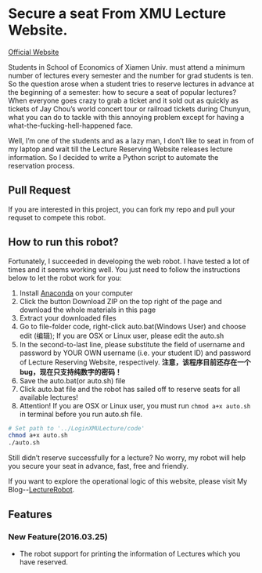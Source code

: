 # Secure a seat From XMU Lecture Website.

[Official Website](http://event.wisesoe.com/)

Students in School of Economics of Xiamen Univ. must attend a minimum number of lectures every semester and the number for grad students is ten. So the question arose when a student tries to reserve lectures in advance at the beginning of a semester: how to secure a seat of popular lectures? When everyone goes crazy to grab a ticket and it sold out as quickly as tickets of Jay Chou’s world concert tour or railroad tickets during Chunyun, what you can do to tackle with this annoying problem except for having a what-the-fucking-hell-happened face.Well, I’m one of the students and as a lazy man, I don’t like to seat in from of my laptop and wait till the Lecture Reserving Website releases lecture information. So I decided to write a Python script to automate the reservation process.## Pull Request ##

If you are interested in this project, you can fork my repo and pull your requset to compete this robot.
## How to run this robot?

Fortunately, I succeeded in developing the web robot. I have tested a lot of times and it seems working well. You just need to follow the instructions below to let the robot work for you:1. Install [Anaconda](https://www.continuum.io/downloads) on your computer2. Click the button Download ZIP on the top right of the page and download the whole materials in this page
3. Extract your downloaded files
4. Go to file-folder code, right-click auto.bat(Windows User) and choose edit (编辑); If you are OSX or Linux user, please edit the auto.sh
5. In the second-to-last line, please substitute the field of username and password by YOUR OWN username (i.e. your student ID) and password of Lecture Reserving Website, respectively. **注意，该程序目前还存在一个bug，现在只支持纯数字的密码！**
6. Save the auto.bat(or auto.sh) file
7. Click auto.bat file and the robot has sailed off to reserve seats for all available lectures!
8. Attention! If you are OSX or Linux user, you must run `chmod a+x auto.sh` in terminal before you run auto.sh file.

```bash
# Set path to '../LoginXMULecture/code'
chmod a+x auto.sh
./auto.sh
```Still didn’t reserve successfully for a lecture? No worry, my robot will help you secure your seat in advance, fast, free and friendly.
If you want to explore the operational logic of this website, please visit My Blog--[LectureRobot](http://fibears.top/2016/03/21/LectureRobot/).

## Features

### New Feature(2016.03.25)

- The robot support for printing the information of Lectures which you have reserved.